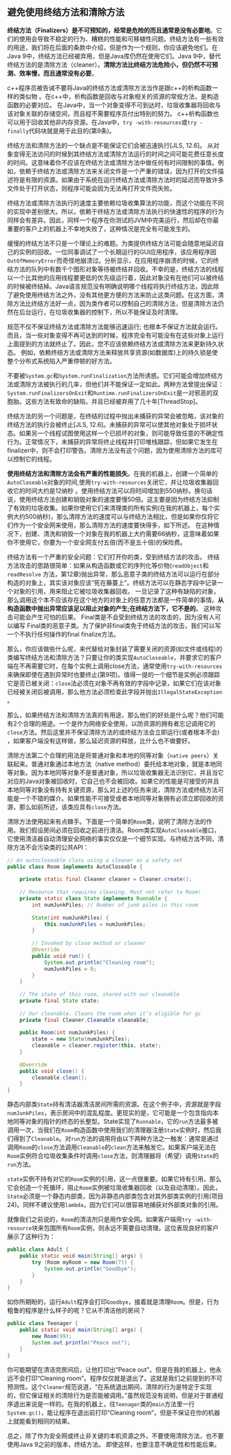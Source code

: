 ## 避免使用终结方法和清除方法

**终结方法（Finalizers）是不可预知的，经常是危险的而且通常是没有必要地**。它们的使用会导致不稳定的行为、糟糕的性能和可移植性问题。终结方法有一些有效的用途，我们将在后面的条款中介绍，但是作为一个规则，你应该避免他们。在Java 9中，终结方法已经被弃用，但是Java库仍然在使用它们。Java 9中，替代终结方法的是清除方法（cleaner）。**清除方法比终结方法危险小，但仍然不可预测、效率慢，而且通常没有必要**。 

c++程序员被告诫不要将Java的终结方法或清除方法当作是跟c++的析构函数一样的类似物 。在c++中，析构函数是回收与对象相关的资源的常规方法，是构造函数的必要对应。 在Java中，当一个对象变得不可到达时，垃圾收集器将回收与该对象关联的存储空间，而且程不需要程序员付出特别的努力。 c++析构函数也可以用于回收其他非内存资源。在Java中，`try -with-resources`或`try - finally`代码块就是用于此目的(第9条)。

终结方法和清除方法的一个缺点是不能保证它们会被迅速执行[JLS, 12.6]。 从对象变得无法访问的时候到其终结方法或清除方法运行的时间之间可能花费任意长度的时间。这意味着你不应该在终结方法或清除方法中做任何有时间限制的事情。例如，依赖于终结方法或清除方法来关闭文件是一个严重的错误，因为打开的文件描述符是有限的资源。如果由于系统在运行终结方法或清除方法时的延迟而导致许多文件处于打开状态，则程序可能会因为无法再打开文件而失败。

终结方法或清除方法执行的速度主要依赖垃圾收集算法的功能，而这个功能在不同的实现中差别很大。所以，依赖于终结方法或清除方法执行的快速性的程序的行为同样会有差异。因此，同样一个程序在你测试的JVM中完美运行，然后却在你最重要的客户上的机器上不幸地失败了，这种情况是完全有可能发生的。

缓慢的终结方法不只是一个理论上的难题。为类提供终结方法可能会随意地延迟自己的实例的回收。一位同事调试了一个长期运行的GUI应用程序，该应用程序因`OutOfMemoryError`而奇怪地崩溃过。分析显示，在应用程序崩溃的时候，它的终结方法的队列中有数千个图形对象等待被终结并回收。不幸的是，终结方法的线程以一个比其他的应用线程要更低的优先级运行着，因此对象没有在他们可以被终结的时候被终结掉。Java语言规范没有明确说明哪个线程将执行终结方法，因此除了避免使用终结方法之外，没有其他更方便的方法来防止这类问题。在这方面，清除方法比终结方法好一点，因为类作者可以控制自己的清除方法，但是清除方法仍然在后台运行，在垃圾收集器的控制下，所以不能保证及时清理。 

规范不仅不保证终结方法或清除方法能够迅速运行; 也根本不保证方法就会运行。而且，当一些对象变得不再可达到的时候，程序完全有可能没有在这些对象上运行上面提到的方法就终止了。因此，您不应该依赖终结方法或清除方法来更新持久状态。 例如，依赖终结方法或清除方法来释放共享资源(如数据库)上的持久锁是使整个分布式系统陷入严重停顿的好方法。 

不要被`System.gc`和`System.runFinalization`方法所诱惑。它们可能会增加终结方法或清除方法被执行的几率，但他们并不能保证一定如此。两种方法曾提出保证：`System.runFinalizersOnExit`和`Runtime.runFinalizersOnExit`是一对邪恶的双胞胎。这些方法有致命的缺陷，并且已经被弃用了几十年[ThreadStop]。

终结方法的另一个问题是，在终结的过程中抛出未捕获的异常会被忽略，该对象的终结方法的执行会被终止[JLS, 12.6]。未捕获的异常可以使其他对象处于损坏状态。如果另一个线程试图使用这样一个已损坏的对象，则可能导致任意的不确定性行为。正常情况下，未捕获的异常将终止线程并打印堆栈跟踪，但如果它发生在finalizer中，则不会打印警告。清除方法没有这个问题，因为使用清除方法的库可以控制它的线程。

**使用终结方法和清除方法会有严重的性能损失**。在我的机器上，创建一个简单的 `AutoCloseable`对象的时间,使用`try-with-resources`关闭它，并让垃圾收集器回收它的时间大约是12纳秒 。使用终结方法可以将时间增加到550纳秒。换句话说，使用终结方法创建和销毁对象的速度要慢50倍。这主要是因为终结方法抑制了有效的垃圾收集。如果你使用它们来清理类的所有实例(在我的机器上，每个实例大约500纳秒)，那么清除方法的速度可以与终结方法相比，但是如果你仅将它们作为一个安全网来使用，那么清除方法的速度要快得多，如下所述。 在这种情况下，创建、清洗和销毁一个对象在我的机器上大约需要66纳秒，这意味着如果你不使用它，你要为一个安全网支付五倍(而不是五十倍)的保险费。

终结方法有一个严重的安全问题：它们打开你的类，受到终结方法的攻击。 终结方法攻击的思路很简单：如果从构造函数或它的序列化等价物(`readObject`和`readResolve` 方法，第12章)抛出异常，那么恶意子类的终结方法可以运行在部分构造的对象上，其实该对象应该“死在藤蔓上”。终结方法可以在静态字段中记录一个对象的引用，用来阻止它被垃圾收集器回收。 一旦记录了这种有缺陷的对象，那么调用这个本不应该存在这个地方的对象上的任意方法都是一件简单的事情。**从构造函数中抛出异常应该足以阻止对象的产生;在终结方法下，它不是的**。 这种攻击可能会产生可怕的后果。 Final类是不会受到终结方法的攻击的，因为没有人可以编写 Final类的恶意子类。为了保护非final类免于终结方法的攻击，我们可以写一个不执行任何操作的final finalize方法。

那么，你应该做些什么呢，来代替给对象封装了需要关闭的资源(如文件或线程)的类编写终结方法和清除方法？只要让你的类实现`AutoCloseable`，并要求它的客户端在不再需要它时，在每个实例上调用close方法，通常使用`try-with-resources`来确保即使在遇到异常时也要终止(第9项)。值得一提的一个细节是实例必须跟踪它是否已被关闭：`close`法必须在对象不再有效的字段中记录，如果它们在该对象已经被关闭后被调用，那么他方法必须检查此字段并抛出`IllegalStateException` 。

那么，如果终结方法和清除方法真的有用途，那么他们的好处是什么呢？他们可能有2个合理的用途。一个是作为网络安全使用，以防资源的拥有者忘记调用它的`close`方法。然后这里并不保证清除方法的或终结方法会立即运行(或者根本不会) ，如果客户端没有这样做，那么延迟资源的释放，比什么也不做要好。

清除方法第二个合理的用法是将普通对象和本地的同等对象（`native peers`）关联起来。普通对象通过本地方法（native method）委托给本地对象，就是本地同等对象。因为本地同等对象不是普通对象，所以垃圾收集器无法识别它，并且当它对应的Java对象被回收时，它自己也不会被回收。如果它的性能是可接受的并且本地同等对象没有持有关键资源，那么对上述的任务来说，清除方法或终结方法可能是一个不错的媒介。如果性能不可接受或者本地同等对象拥有必须立即回收的资源，那么如前所述，该类应具有`close`方法。

清除方法使用起来有点棘手。下面是一个简单的`Room`类，说明了清除方法的作用。我们假设房间必须在回收之前进行清洁。Room类实现`AutoCloseable`接口，它使用清洁器自动清理安全网络的事实仅仅是一个细节实现。与终结方法不同，清除方法不会污染类的公共API：

```java
// An autocloseable class using a cleaner as a safety net
public class Room implements AutoCloseable {
    
	private static final Cleaner cleaner = Cleaner.create();
    
    // Resource that requires cleaning. Must not refer to Room!
    private static class State implements Runnable {
        int numJunkPiles; // Number of junk piles in this room
        
        State(int numJunkPiles) {
            this.numJunkPiles = numJunkPiles;
        }
        
        // Invoked by close method or cleaner
        @Override 
        public void run() {
            System.out.println("Cleaning room");
            numJunkPiles = 0;
        }
	}
    
    // The state of this room, shared with our cleanable
    private final State state;
    
    // Our cleanable. Cleans the room when it’s eligible for gc
    private final Cleaner.Cleanable cleanable;
    
    public Room(int numJunkPiles) {
        state = new State(numJunkPiles);
        cleanable = cleaner.register(this, state);
    }
    
    @Override 
    public void close() {
        cleanable.clean();
    }
}
```

静态内部类`State`持有清洁器清洁房间所需的资源。在这个例子中，资源就是字段`numJunkPiles`，表示房间中的混乱程度。更现实的是，它可能是一个包含指向本地同等对象的指针的终态的长整型。State实现了`Runnable`，它的`run`方法最多被调用一次，当我们在`Room`构造函数中使用我们的清理器注册`State`实例时，然后我们得到了`Cleanable`。对`run`方法的调用将由以下两种方法之一触发：通常是通过调用`Room`的`close`方法调用`Cleanable`的`clean`方法来触发它。如果客户端无法在`Room`实例符合垃圾收集条件时调用`close`方法，则清理器将（希望）调用`State`的`run`方法。

`state`实例不持有对它的`Room`实例的引用，这一点很重要。如果它持有引用，那么它会创造一个死循环，阻止`Room`实例被垃圾收集器回收（以及自动清理）。因此，`State`必须是一个静态内部类，因为非静态内部类包含对其外部类实例的引用(项目24)。同样不建议使用`lambda`，因为它们可以很容易地捕获对外部类对象的引用。 

就像我们之前说的，`Room`的清洁剂只是用作安全网。如果客户端用`try -with-resource`块来包围所有`Room`实例，则永远不需要自动清理。这位表现良好的客户展示了这种行为：

```java
public class Adult {
    public static void main(String[] args) {
        try (Room myRoom = new Room(7)) {
        	System.out.println("Goodbye");
        }
    }
}
```

如你所期盼的，运行`Adult`程序会打印`Goodbye`，接着就是清理`Room`。但是，行为粗鲁的程序是什么样子的呢？它从不清洁他的房间？

```java
public class Teenager {
    public static void main(String[] args) {
    	new Room(99);
    	System.out.println("Peace out");
    }
}
```

你可能期望在清洁完房间后，让他打印出“Peace out”。但是在我的机器上，他永远不会打印“Cleaning room”。程序仅仅就是退出了。这就是我们之前提到的不可预测性。这个`Cleaner`规范说道，“在系统退出期间，清除的行为是特定于实现的，但它保证相关的清除行为是否能被调用。”虽然规范没有说明，但是对于普通程序退出来说是一样的。在我的机器上，往`Teenager`类的`main`方法里一行` System.gc()`，能让程序在退出前打印“Cleaning room”，但是不保证在你的机器上就能看到相同的结果。

总之，除了作为安全网或终止非关键的本机资源之外，不要使用清除方法，也不要使用Java 9之前的版本，终结方法。 即使这样，也要注意不确定性和性能后果。